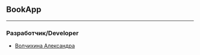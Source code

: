 <div>

## BookApp
</div>

___
### Разработчик/Developer
- [Волчихина Александра](https://github.com/Homychok)
